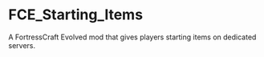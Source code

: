 # FCE_Starting_Items
A FortressCraft Evolved mod that gives players starting items on dedicated servers.

